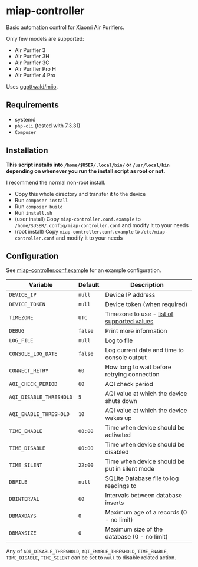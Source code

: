 # miap-controller

Basic automation control for Xiaomi Air Purifiers.

Only few models are supported:
- Air Purifier 3
- Air Purifier 3H
- Air Purifier 3C
- Air Purifier Pro H
- Air Purifier 4 Pro

Uses [ggottwald/miio](https://github.com/ggottwald/miio).

## Requirements

- systemd
- `php-cli` (tested with 7.3.31)
- `Composer`

## Installation

**This script installs into `/home/$USER/.local/bin/` or `/usr/local/bin` depending on whenever you run the install script as root or not.**

I recommend the normal non-root install.

- Copy this whole directory and transfer it to the device
- Run `composer install`
- Run `composer build`
- Run `install.sh`
- (user install) Copy `miap-controller.conf.example` to `/home/$USER/.config/miap-controller.conf` and modify it to your needs
- (root install) Copy `miap-controller.conf.example` to `/etc/miap-controller.conf` and modify it to your needs

## Configuration

See [miap-controller.conf.example](miap-controller.conf.example) for an example configuration.

| Variable | Default | Description |
|---|---|---|
| `DEVICE_IP` | `null` | Device IP address |
| `DEVICE_TOKEN` | `null` | Device token (when required) |
| `TIMEZONE` | `UTC` | Timezone to use - [list of supported values](https://www.php.net/manual/en/timezones.php) |
| `DEBUG` | `false` | Print more information |
| `LOG_FILE` | `null` | Log to file |
| `CONSOLE_LOG_DATE` | `false` | Log current date and time to console output |
| `CONNECT_RETRY` | `60` | How long to wait before retrying connection |
| `AQI_CHECK_PERIOD` | `60` | AQI check period |
| `AQI_DISABLE_THRESHOLD` | `5` | AQI value at which the device shuts down |
| `AQI_ENABLE_THRESHOLD` | `10` | AQI value at which the device wakes up |
| `TIME_ENABLE` | `08:00` | Time when device should be activated |
| `TIME_DISABLE` | `00:00` | Time when device should be disabled |
| `TIME_SILENT` | `22:00` | Time when device should be put in silent mode |
| `DBFILE` | `null` | SQLite Database file to log readings to |
| `DBINTERVAL` | `60` | Intervals between database inserts |
| `DBMAXDAYS` | `0` | Maximum age of a records (0 - no limit) |
| `DBMAXSIZE` | `0` | Maximum size of the database (0 - no limit) |

Any of `AQI_DISABLE_THRESHOLD`, `AQI_ENABLE_THRESHOLD`, `TIME_ENABLE`, `TIME_DISABLE`, `TIME_SILENT` can be set to `null` to disable related action.
